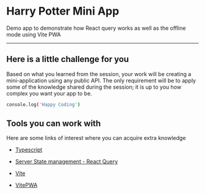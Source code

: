 # Harry Potter Mini App

Demo app to demonstrate how React query works as well as the offline mode using
Vite PWA

---

## Here is a little challenge for you

Based on what you learned from the session, your work will be creating a
mini-application using any public API. The only requirement will be to apply
some of the knowledge shared during the session; it is up to you how complex you
want your app to be.

```bash
console.log('Happy Coding')
```

## Tools you can work with

Here are some links of interest where you can acquire extra knowledge

- [Typescript](https://www.typescriptlang.org/)

- [Server State management - React Query](https://tanstack.com/query/v3/docs/react/overview)

- [Vite](https://vitejs.dev/)

- [VitePWA](https://vite-pwa-org.netlify.app/)
